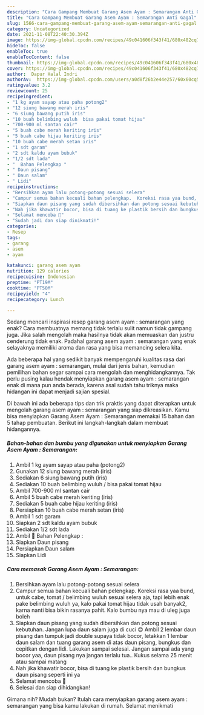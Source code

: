 ```yaml
---
description: "Cara Gampang Membuat Garang Asem Ayam : Semarangan Anti Gagal"
title: "Cara Gampang Membuat Garang Asem Ayam : Semarangan Anti Gagal"
slug: 1566-cara-gampang-membuat-garang-asem-ayam-semarangan-anti-gagal
category: Uncategorized
date: 2021-11-08T22:40:30.394Z
image: https://img-global.cpcdn.com/recipes/49c041606f343f41/680x482cq70/garang-asem-ayam-semarangan-foto-resep-utama.jpg
hideToc: false
enableToc: true
enableTocContent: false
thumbnail: https://img-global.cpcdn.com/recipes/49c041606f343f41/680x482cq70/garang-asem-ayam-semarangan-foto-resep-utama.jpg
cover: https://img-global.cpcdn.com/recipes/49c041606f343f41/680x482cq70/garang-asem-ayam-semarangan-foto-resep-utama.jpg
author:  Dapur Halal Indri
authorAv:  https://img-global.cpcdn.com/users/a0d8f26b2e44e257/60x60cq50/avatar.jpg
ratingvalue: 3.2
reviewcount: 25
recipeingredient:
- "1 kg ayam sayap atau paha potong2"
- "12 siung bawang merah iris"
- "6 siung bawang putih iris"
- "10 buah belimbing wuluh  bisa pakai tomat hijau"
- "700-900 ml santan cair"
- "5 buah cabe merah keriting iris"
- "5 buah cabe hijau keriting iris"
- "10 buah cabe merah setan iris"
- "1 sdt garam"
- "2 sdt kaldu ayam bubuk"
- "1/2 sdt lada"
- "  Bahan Pelengkap "
- " Daun pisang"
- " Daun salam"
- " Lidi"
recipeinstructions:
- "Bersihkan ayam lalu potong-potong sesuai selera"
- "Campur semua bahan kecuali bahan pelengkap.  Koreksi rasa yaa bund, untuk cabe, tomat / belimbing wuluh sesuai selera aja, tapi lebih enak pake belimbing wuluh ya, kalo pakai tomat hijau tidak usah banyak2, karna nanti bisa bikin rasanya pahit. Kalo bumbu nya mau di uleg juga boleh"
- "Siapkan daun pisang yang sudah dibersihkan dan potong sesuai kebutuhan. Jangan lupa daun salam juga di cuci 😊 Ambil 2 lembar daun pisang dan tumpuk jadi double supaya tidak bocor, letakkan 1 lembar daun salam dan tuang garang asem di atas daun pisang, bungkus dan cepitkan dengan lidi. Lakukan sampai selesai. Jangan sampai ada yang bocor yaa, daun pisang nya jangan terlalu tua.. Kukus selama 25 menit atau sampai matang"
- "Nah jika khawatir bocor, bisa di tuang ke plastik bersih dan bungkus daun pisang seperti ini ya"
- "Selamat mencoba 🤤"
- "Sudah jadi dan siap dinikmati!"
categories:
- Resep
tags:
- garang
- asem
- ayam

katakunci: garang asem ayam 
nutrition: 129 calories
recipecuisine: Indonesian
preptime: "PT19M"
cooktime: "PT50M"
recipeyield: "4"
recipecategory: Lunch

---
```



Sedang mencari inspirasi resep garang asem ayam : semarangan yang enak? Cara membuatnya memang tidak terlalu sulit namun tidak gampang juga. Jika salah mengolah maka hasilnya tidak akan memuaskan dan justru cenderung tidak enak. Padahal garang asem ayam : semarangan yang enak selayaknya memiliki aroma dan rasa yang bisa memancing selera kita.




Ada beberapa hal yang sedikit banyak mempengaruhi kualitas rasa dari garang asem ayam : semarangan, mulai dari jenis bahan, kemudian pemilihan bahan segar sampai cara mengolah dan menghidangkannya. Tak perlu pusing kalau hendak menyiapkan garang asem ayam : semarangan enak di mana pun anda berada, karena asal sudah tahu triknya maka hidangan ini dapat menjadi sajian spesial.


Di bawah ini ada beberapa tips dan trik praktis yang dapat diterapkan untuk mengolah garang asem ayam : semarangan yang siap dikreasikan. Kamu bisa menyiapkan Garang Asem Ayam : Semarangan memakai 15 bahan dan 5 tahap pembuatan. Berikut ini langkah-langkah dalam membuat hidangannya.

<!--inarticleads1-->

##### Bahan-bahan dan bumbu yang digunakan untuk menyiapkan Garang Asem Ayam : Semarangan:

1. Ambil 1 kg ayam sayap atau paha (potong2)
1. Gunakan 12 siung bawang merah (iris)
1. Sediakan 6 siung bawang putih (iris)
1. Sediakan 10 buah belimbing wuluh / bisa pakai tomat hijau
1. Ambil 700-900 ml santan cair
1. Ambil 5 buah cabe merah keriting (iris)
1. Sediakan 5 buah cabe hijau keriting (iris)
1. Persiapkan 10 buah cabe merah setan (iris)
1. Ambil 1 sdt garam
1. Siapkan 2 sdt kaldu ayam bubuk
1. Sediakan 1/2 sdt lada
1. Ambil  🔸️ Bahan Pelengkap :
1. Siapkan  Daun pisang
1. Persiapkan  Daun salam
1. Siapkan  Lidi




<!--inarticleads2-->

##### Cara memasak Garang Asem Ayam : Semarangan:

1. Bersihkan ayam lalu potong-potong sesuai selera
1. Campur semua bahan kecuali bahan pelengkap.  Koreksi rasa yaa bund, untuk cabe, tomat / belimbing wuluh sesuai selera aja, tapi lebih enak pake belimbing wuluh ya, kalo pakai tomat hijau tidak usah banyak2, karna nanti bisa bikin rasanya pahit. Kalo bumbu nya mau di uleg juga boleh
1. Siapkan daun pisang yang sudah dibersihkan dan potong sesuai kebutuhan. Jangan lupa daun salam juga di cuci 😊 Ambil 2 lembar daun pisang dan tumpuk jadi double supaya tidak bocor, letakkan 1 lembar daun salam dan tuang garang asem di atas daun pisang, bungkus dan cepitkan dengan lidi. Lakukan sampai selesai. Jangan sampai ada yang bocor yaa, daun pisang nya jangan terlalu tua.. Kukus selama 25 menit atau sampai matang
1. Nah jika khawatir bocor, bisa di tuang ke plastik bersih dan bungkus daun pisang seperti ini ya
1. Selamat mencoba 🤤
1. Selesai dan siap dihidangkan!



Gimana nih? Mudah bukan? Itulah cara menyiapkan garang asem ayam : semarangan yang bisa kamu lakukan di rumah. Selamat menikmati
